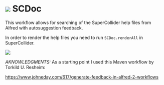 
![](https://raw.github.com/dathinaios/alfred-workflows/master/GitHubResources/cube.png) SCDoc
=====

This workflow allows for searching of the SuperCollider help files from Alfred with autosuggestion feedback.

In order to render the help files you need to run `SCDoc.renderAll` in SuperCollider.

![](https://raw.github.com/dathinaios/alfred-workflows/master/GitHubResources/scdocs.png)

*AKNOWLEDGMENTS:*
As a starting point I used this Maven workflow by Torkild U. Resheim:

https://www.johneday.com/617/generate-feedback-in-alfred-2-workflows
